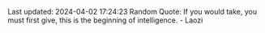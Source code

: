 Last updated: 2024-04-02 17:24:23
Random Quote: If you would take, you must first give, this is the beginning of intelligence. - Laozi